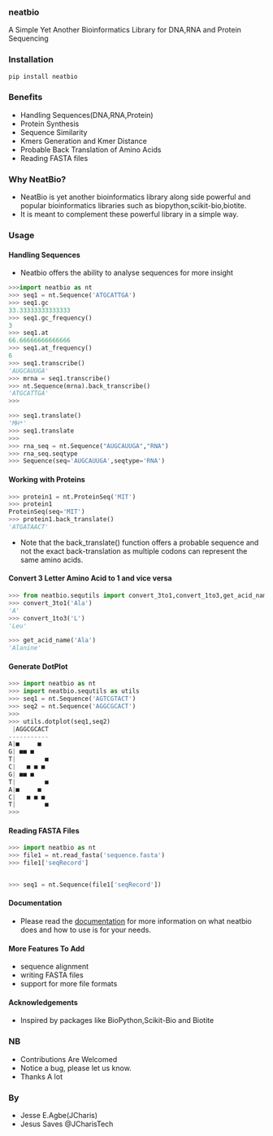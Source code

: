 ### neatbio
A Simple Yet Another Bioinformatics Library for DNA,RNA and Protein Sequencing

### Installation
```bash
pip install neatbio
```

### Benefits
+ Handling Sequences(DNA,RNA,Protein)
+ Protein Synthesis
+ Sequence Similarity
+ Kmers Generation and Kmer Distance
+ Probable Back Translation of Amino Acids
+ Reading FASTA files

### Why NeatBio?
+ NeatBio is yet another bioinformatics library along side powerful and popular bioinformatics libraries such as biopython,scikit-bio,biotite.
+ It is meant to complement these powerful library in a simple way.


### Usage
#### Handling Sequences
+ Neatbio offers the ability to analyse sequences for more insight

```python
>>>import neatbio as nt
>>> seq1 = nt.Sequence('ATGCATTGA')
>>> seq1.gc
33.33333333333333
>>> seq1.gc_frequency()
3
>>> seq1.at
66.66666666666666
>>> seq1.at_frequency()
6
>>> seq1.transcribe()
'AUGCAUUGA'
>>> mrna = seq1.transcribe()
>>> nt.Sequence(mrna).back_transcribe()
'ATGCATTGA'
>>> 

>>> seq1.translate()
'MH*'
>>> seq1.translate
>>>
>>> rna_seq = nt.Sequence("AUGCAUUGA","RNA")
>>> rna_seq.seqtype
>>> Sequence(seq='AUGCAUUGA',seqtype='RNA')

```

#### Working with Proteins
```python
>>> protein1 = nt.ProteinSeq('MIT')
>>> protein1
ProteinSeq(seq='MIT')
>>> protein1.back_translate()
'ATGATAACT'

```
+ Note that the back_translate() function offers a probable sequence and not the exact
back-translation as multiple codons can represent the same amino acids.

#### Convert 3 Letter Amino Acid to 1 and vice versa
```python
>>> from neatbio.sequtils import convert_3to1,convert_1to3,get_acid_name
>>> convert_3to1('Ala')
'A'
>>> convert_1to3('L')
'Leu'

>>> get_acid_name('Ala')
'Alanine'
```

#### Generate DotPlot
```python
>>> import neatbio as nt 
>>> import neatbio.sequtils as utils
>>> seq1 = nt.Sequence('AGTCGTACT')
>>> seq2 = nt.Sequence('AGGCGCACT')
>>> 
>>> utils.dotplot(seq1,seq2)
 |AGGCGCACT
-----------
A|■     ■  
G| ■■ ■    
T|        ■
C|   ■ ■ ■ 
G| ■■ ■    
T|        ■
A|■     ■  
C|   ■ ■ ■ 
T|        ■
>>> 

```

#### Reading FASTA Files
```python
>>> import neatbio as nt 
>>> file1 = nt.read_fasta('sequence.fasta')
>>> file1['seqRecord']


>>> seq1 = nt.Sequence(file1['seqRecord'])
```


#### Documentation
+ Please read the [documentation](https://github.com/Jcharis/neatbio/wiki) for more information on what neatbio does and how to use is for your needs.

#### More Features To Add
+ sequence alignment
+ writing FASTA files
+ support for more file formats



#### Acknowledgements
   + Inspired by packages like BioPython,Scikit-Bio and Biotite

### NB
+ Contributions Are Welcomed
+ Notice a bug, please let us know.
+ Thanks A lot

### By
+ Jesse E.Agbe(JCharis)
+ Jesus Saves @JCharisTech
